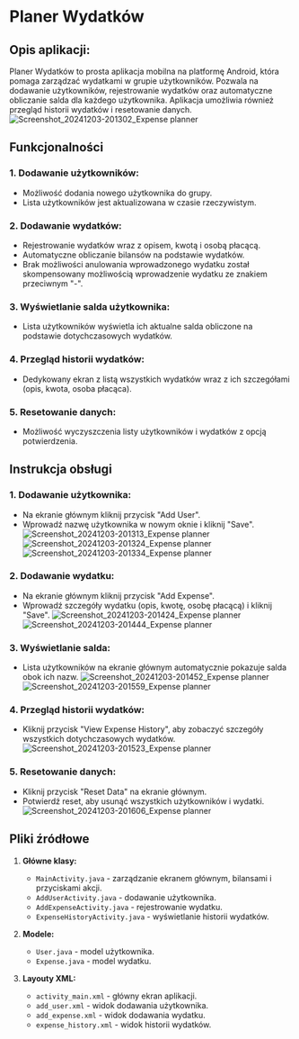 # Planer Wydatków
## Opis aplikacji:
Planer Wydatków to prosta aplikacja mobilna na platformę Android, która pomaga zarządzać wydatkami w grupie użytkowników. Pozwala na dodawanie użytkowników, rejestrowanie wydatków oraz automatyczne obliczanie salda dla każdego użytkownika. Aplikacja umożliwia również przegląd historii wydatków i resetowanie danych.
![Screenshot_20241203-201302_Expense planner](https://github.com/user-attachments/assets/0b3fbe3e-7154-4d46-a615-507d1b4c51d5)

## Funkcjonalności
### 1. Dodawanie użytkowników:

- Możliwość dodania nowego użytkownika do grupy.
- Lista użytkowników jest aktualizowana w czasie rzeczywistym.

### 2. Dodawanie wydatków:

- Rejestrowanie wydatków wraz z opisem, kwotą i osobą płacącą.
- Automatyczne obliczanie bilansów na podstawie wydatków.
- Brak możliwości anulowania wprowadzonego wydatku został skompensowany możliwością wprowadzenie wydatku ze znakiem przeciwnym "-".

### 3. Wyświetlanie salda użytkownika:

- Lista użytkowników wyświetla ich aktualne salda obliczone na podstawie dotychczasowych wydatków.

### 4. Przegląd historii wydatków:

- Dedykowany ekran z listą wszystkich wydatków wraz z ich szczegółami (opis, kwota, osoba płacąca).

### 5. Resetowanie danych:

- Możliwość wyczyszczenia listy użytkowników i wydatków z opcją potwierdzenia.

## Instrukcja obsługi

### 1. Dodawanie użytkownika:

- Na ekranie głównym kliknij przycisk "Add User".
- Wprowadź nazwę użytkownika w nowym oknie i kliknij "Save".
![Screenshot_20241203-201313_Expense planner](https://github.com/user-attachments/assets/5c8619e2-af44-4b85-abee-5a24c22461b2)
![Screenshot_20241203-201324_Expense planner](https://github.com/user-attachments/assets/ee4b9fdf-3cb7-461d-bbb7-cd05179128f7)
![Screenshot_20241203-201334_Expense planner](https://github.com/user-attachments/assets/1c3defaa-f0b5-429b-8c68-3b1671f044c3)

### 2. Dodawanie wydatku:

- Na ekranie głównym kliknij przycisk "Add Expense".
- Wprowadź szczegóły wydatku (opis, kwotę, osobę płacącą) i kliknij "Save".
![Screenshot_20241203-201424_Expense planner](https://github.com/user-attachments/assets/085e37a6-5111-454d-bc7c-6af7a0ff788f)
![Screenshot_20241203-201444_Expense planner](https://github.com/user-attachments/assets/8c16f31d-aa63-4949-a75c-c016e738ea60)

### 3. Wyświetlanie salda:

- Lista użytkowników na ekranie głównym automatycznie pokazuje salda obok ich nazw.
![Screenshot_20241203-201452_Expense planner](https://github.com/user-attachments/assets/02222aa5-0812-4bfc-92ba-faf9d1570417)
![Screenshot_20241203-201559_Expense planner](https://github.com/user-attachments/assets/36e4c4ee-738b-49f9-afab-f465330aac3f)


### 4. Przegląd historii wydatków:

- Kliknij przycisk "View Expense History", aby zobaczyć szczegóły wszystkich dotychczasowych wydatków.
![Screenshot_20241203-201523_Expense planner](https://github.com/user-attachments/assets/676834f1-44e9-4250-a3cd-85e7f85227c2)

### 5. Resetowanie danych:

- Kliknij przycisk "Reset Data" na ekranie głównym.
- Potwierdź reset, aby usunąć wszystkich użytkowników i wydatki.
![Screenshot_20241203-201606_Expense planner](https://github.com/user-attachments/assets/b3074104-6f71-42a7-9f0d-689c6d949492)

## Pliki źródłowe
1. **Główne klasy:**
   - `MainActivity.java` - zarządzanie ekranem głównym, bilansami i przyciskami akcji.
   - `AddUserActivity.java` - dodawanie użytkownika.
   - `AddExpenseActivity.java` - rejestrowanie wydatku.
   - `ExpenseHistoryActivity.java` - wyświetlanie historii wydatków.

2. **Modele:**
   - `User.java` - model użytkownika.
   - `Expense.java` - model wydatku.

3. **Layouty XML:**
   - `activity_main.xml` - główny ekran aplikacji.
   - `add_user.xml` - widok dodawania użytkownika.
   - `add_expense.xml` - widok dodawania wydatku.
   - `expense_history.xml` - widok historii wydatków.
